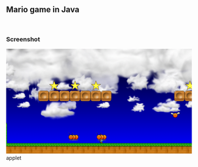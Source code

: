 <html>
<body>
<h2>Mario game in Java</h2>
<br>
<h3>Screenshot</h3>
<img src="https://github.com/amirnasri/Java_game/blob/master/Screenshot.png" alt="Screen Shot">

<applet code="GameManager.class" codeBase="https://github.com/amirnasri/Java_game/tree/master/bin">
applet
</applet>

</body>
</html>
